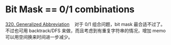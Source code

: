 # Bit Mask == 0/1 combinations
[320. Generalized Abbreviation](https://leetcode.com/problems/generalized-abbreviation/) &nbsp;&nbsp; 对于 0/1 组合问题，bit mask 最合适不过了。不过也可用 backtrack/DFS 来做，而且考虑到有重复字符串的情况，增加 memo 可以用空间换来时间进一步减少。<br/>
